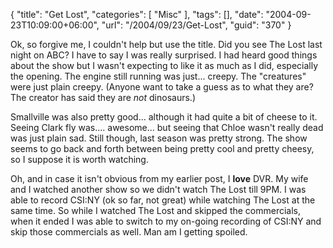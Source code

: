 {
	"title": "Get Lost",
	"categories": [
		"Misc"
	],
	"tags": [],
	"date": "2004-09-23T10:09:00+06:00",
	"url": "/2004/09/23/Get-Lost",
	"guid": "370"
}

Ok, so forgive me, I couldn't help but use the title. Did you see The Lost last night on ABC? I have to say I was really surprised. I had heard good things about the show but I wasn't expecting to like it as much as I did, especially the opening. The engine still running was just... creepy. The "creatures" were just plain creepy. (Anyone want to take a guess as to what they are? The creator has said they are <i>not</i> dinosaurs.)

Smallville was also pretty good... although it had quite a bit of cheese to it. Seeing Clark fly was.... awesome... but seeing that Chloe wasn't really dead was just plain sad. Still though, last season was pretty strong. The show seems to go back and forth between being pretty cool and pretty cheesy, so I suppose it is worth watching.

Oh, and in case it isn't obvious from my earlier post, I <b>love</b> DVR. My wife and I watched another show so we didn't watch The Lost till 9PM. I was able to record CSI:NY (ok so far, not great) while watching The Lost at the same time. So while I watched The Lost and skipped the commercials, when it ended I was able to switch to my on-going recording of CSI:NY and skip those commercials as well. Man am I getting spoiled.